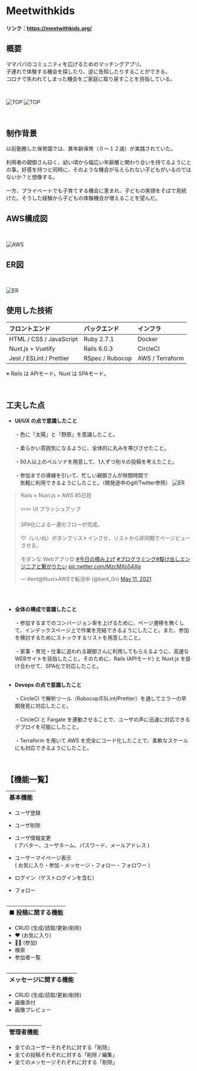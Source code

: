 # Meetwithkids
#### リンク：https://meetwithkids.org/

## 概要
ママパパのコミュニティを広げるためのマッチングアプリ。<br>
子連れで体験する機会を探したり、逆に告知したりすることができる。<br>
コロナで失われてしまった機会をご家庭に取り戻すことを目指している。<br>

<br>

![TOP](frontend/assets/images/readme/top2.png "TOP")
![TOP](frontend/assets/images/readme/top3.png "TOP")

<br>

## 制作背景
以前勤務した保育園では、異年齢保育（０〜１２歳）が実践されていた。<br><br>
利用者の親御さん曰く、幼い頃から幅広い年齢層と関わり合いを持てるようにとの事。好感を持つと同時に、そのような機会が与えられない子どもがいるのではないか？と想像する。<br><br>
一方、プライベートでも子育てする機会に恵まれ、子どもの笑顔をそばで見続けた。そうした経験から子どもの体験機会が増えることを望んだ。



## AWS構成図
<br>

![AWS](frontend/assets/images/infrastructure3.png "AWS")
<br>


## ER図
<br>

![ER](frontend/assets/images/ER4.png "ER")
<br>


## 使用した技術
| フロントエンド  | バックエンド  | インフラ |
| :--- | :--- | :--- |
| HTML / CSS / JavaScript | Ruby 2.7.1 | Docker |
| Nuxt.js + Vuetify | Rails 6.0.3 | CircleCI |
| Jest / ESLint / Prettier | RSpec / Rubocop | AWS / Terraform |

※ Rails は APIモード。Nuxt は SPAモード。





<br>

## 工夫した点
* <b>UI/UX の点で意識したこと</b><br><br>
・色に「太陽」と「野原」を意識したこと。<br><br>
・柔らかい雰囲気になるように、全体的に丸みを帯びさせたこと。<br><br>
・50人以上のペルソナを用意して、1人ずつ別々の投稿を考えたこと。<br><br>
・参加までの導線を引いて、忙しい親御さんが隙間時間で<br>
　気軽に利用できるようにしたこと。（開発途中のgif/Twitter参照）
![ER](frontend/assets/images/spa.gif "ER")

<blockquote class="twitter-tweet"><p lang="ja" dir="ltr">Rails × Nuxt.js × AWS 85日目<br><br>✏️✏️ UI ブラッシュアップ <br><br>SPA化による一連のフローが完成。<br><br>♡（いいね）ボタンでリストインさせ、リストから非同期でページビューさせる。<br><br>モダンな Webアプリ😊
<a href="https://twitter.com/hashtag/%E4%BB%8A%E6%97%A5%E3%81%AE%E7%A9%8D%E3%81%BF%E4%B8%8A%E3%81%92?src=hash&amp;ref_src=twsrc%5Etfw">#今日の積み上げ</a> <a href="https://twitter.com/hashtag/%E3%83%97%E3%83%AD%E3%82%B0%E3%83%A9%E3%83%9F%E3%83%B3%E3%82%B0?src=hash&amp;ref_src=twsrc%5Etfw">#プログラミング</a><a href="https://twitter.com/hashtag/%E9%A7%86%E3%81%91%E5%87%BA%E3%81%97%E3%82%A8%E3%83%B3%E3%82%B8%E3%83%8B%E3%82%A2%E3%81%A8%E7%B9%8B%E3%81%8C%E3%82%8A%E3%81%9F%E3%81%84?src=hash&amp;ref_src=twsrc%5Etfw">#駆け出しエンジニアと繋がりたい</a> <a href="https://t.co/MzcMXo54Xg">pic.twitter.com/MzcMXo54Xg</a></p>&mdash; Kent@Nuxt×AWSで転活中 (@kent_0n) <a href="https://twitter.com/kent_0n/status/1392081284067778563?ref_src=twsrc%5Etfw">May 11, 2021</a></blockquote>
<br>
&nbsp;

* <b>全体の構成で意識したこと</b><br><br>
・参加するまでのコンバージョン率を上げるために、ページ遷移を無くして、インデックスページ上で作業を完結できるようにしたこと。また、参加を検討するためにストックするリストを用意したこと。<br><br>
・家事・育児・仕事に追われる親御さんに利用してもらえるように、高速なWEBサイトを目指したこと。そのために、Rails (APIモード) と Nuxt.js を掛け合わせて、SPA化で対応したこと。<br>
&nbsp;


* <b>Devops の点で意識したこと</b><br><br>
・CircleCI で解析ツール（Rubocop/ESLint/Prettier）を通してエラーの早期発見に対応したこと。<br><br>
・CircleCI と Fargate を連動させることで、ユーザの声に迅速に対応できるデプロイを可能にしたこと。<br><br>
・Terraform を用いて AWS を完全にコード化したことで、柔軟なスケールにも対応できるようにしたこと。<br>



<br>

## 【機能一覧】
| 基本機能 |
| :--- |

* ユーザ登録
* ユーザ削除
* ユーザ情報変更<br>
( アバター、ユーザネーム、パスワード、メールアドレス )
* ユーザーマイページ表示<br>
( お気に入り・参加・メッセージ・フォロー・フォロワー )

* ログイン（ゲストログインを含む）
* フォロー
<br><br>

| ■ 投稿に関する機能 |
| :--- |
* CRUD (生成/読取/更新/削除) 
* ❤️ (お気に入り) 
 * 🏃‍♀️ (参加) 
 * 検索 
 * 参加者一覧 
<br><br>

|メッセージに関する機能|
| :--- |
* CRUD (生成/読取/更新/削除) 
* 画像添付
* 画像プレビュー 
<br><br>

| 管理者機能 |
| :--- |
* 全てのユーザーそれぞれに対する「削除」<br>
* 全ての投稿それぞれに対する「削除 / 編集」<br>
* 全てのメッセージそれぞれに対する「削除」<br>

